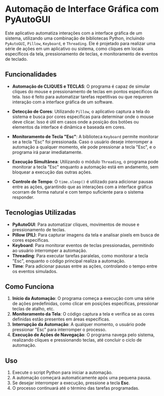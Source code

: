 # Automação de Interface Gráfica com PyAutoGUI

Este aplicativo automatiza interações com a interface gráfica de um sistema, utilizando uma combinação de bibliotecas Python, incluindo `PyAutoGUI`, `Pillow`, `Keyboard`, e `Threading`. Ele é projetado para realizar uma série de ações em um aplicativo ou sistema, como cliques em locais específicos da tela, pressionamento de teclas, e monitoramento de eventos de teclado.

## Funcionalidades

- **Automação de CLIQUES e TECLAS**: O programa é capaz de simular cliques do mouse e pressionamento de teclas em pontos específicos da tela. Isso é feito para automatizar tarefas repetitivas ou que requerem interação com a interface gráfica de um software.
  
- **Detecção de Cores**: Utilizando `Pillow`, o aplicativo captura a tela do sistema e busca por cores específicas para determinar onde o mouse deve clicar. Isso é útil em casos onde a posição dos botões ou elementos da interface é dinâmica e baseada em cores.

- **Monitoramento de Tecla "Esc"**: A biblioteca `Keyboard` permite monitorar se a tecla "Esc" foi pressionada. Caso o usuário deseje interromper a automação a qualquer momento, ele pode pressionar a tecla "Esc", e o programa irá parar imediatamente.

- **Execução Simultânea**: Utilizando o módulo `Threading`, o programa pode monitorar a tecla "Esc" enquanto a automação está em andamento, sem bloquear a execução das outras ações.

- **Controle de Tempo**: O `time.sleep()` é utilizado para adicionar pausas entre as ações, garantindo que as interações com a interface gráfica ocorram de forma natural e com tempo suficiente para o sistema responder.

## Tecnologias Utilizadas

- **PyAutoGUI**: Para automatizar cliques, movimentos de mouse e pressionamento de teclas.
- **Pillow (PIL)**: Para capturar imagens da tela e analisar pixels em busca de cores específicas.
- **Keyboard**: Para monitorar eventos de teclas pressionadas, permitindo ao usuário interromper a automação.
- **Threading**: Para executar tarefas paralelas, como monitorar a tecla "Esc", enquanto o código principal realiza a automação.
- **Time**: Para adicionar pausas entre as ações, controlando o tempo entre os eventos simulados.

## Como Funciona

1. **Início da Automação**: O programa começa a execução com uma série de ações predefinidas, como clicar em posições específicas, pressionar teclas de atalho, etc.
2. **Monitoramento da Tela**: O código captura a tela e verifica se as cores definidas estão presentes em áreas específicas.
3. **Interrupção da Automação**: A qualquer momento, o usuário pode pressionar "Esc" para interromper o processo.
4. **Execução de Ações de Navegação**: O programa navega pelo sistema, realizando cliques e pressionando teclas, até concluir o ciclo de automação.

## Uso

1. Execute o script Python para iniciar a automação.
2. A automação começará automaticamente após uma pequena pausa.
3. Se desejar interromper a execução, pressione a tecla **Esc**.
4. O processo continuará até o término das tarefas programadas.
